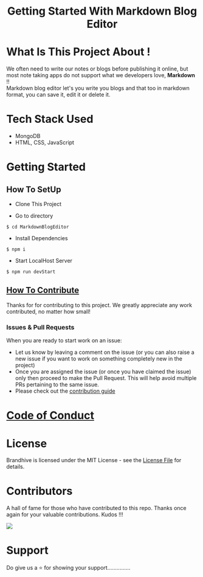 <h1 align="center">Getting Started With Markdown Blog Editor</h1> 



# What Is This Project About !

We often need to write our notes or blogs before publishing it online, but most note taking apps do not support what we developers love, **Markdown** !!<br>
Markdown blog editor let's you write you blogs and that too in markdown format, you can save it, edit it or delete it.


# Tech Stack Used
- MongoDB
- HTML, CSS, JavaScript


# Getting Started
## How To SetUp
- Clone This Project

- Go to directory
```
$ cd MarkdownBlogEditor
```
- Install Dependencies
```
$ npm i
```
- Start LocalHost Server
```
$ npm run devStart
```
## [How To Contribute](CONTRIBUTIONS%20GUIDE.md)
Thanks for for contributing to this project. We greatly appreciate any work contributed, no matter how small!
<br>
### Issues & Pull Requests
When you are ready to start work on an issue:
- Let us know by leaving a comment on the issue (or you can also raise a new issue if you want to work on something completely new in the project)
- Once you are assigned the issue (or once you have claimed the issue) only then proceed to make the Pull Request. This will help avoid multiple PRs pertaining to the same issue.
- Please check out the [contribution guide](CONTRIBUTIONS%20GUIDE.md)

# [Code of Conduct](CODE%20OF%20CONDUCT.md)
# License
Brandhive is licensed under the MIT License - see the [License File](LICENSE) for details.

# Contributors
A hall of fame for those who have contributed to this repo. Thanks once again for your valuable contributions. Kudos !!!
<br>

<a href="https://github.com/vedprakashnautiyal/MarkdownBlogEditor/graphs/contributors">
  <img src="https://contrib.rocks/image?repo=vedprakashnautiyal/MarkdownBlogEditor" />
</a>

# Support
Do give us a ⭐️ for showing your support...............
